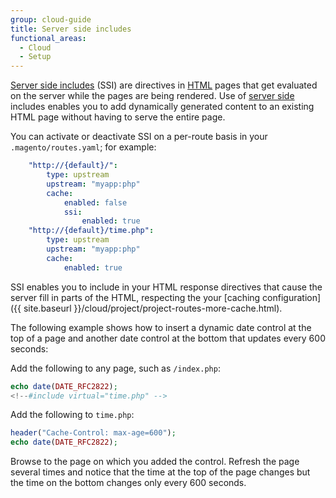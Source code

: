 ```yaml
---
group: cloud-guide
title: Server side includes
functional_areas:
  - Cloud
  - Setup
---
```


[Server side includes](http://nginx.org/en/docs/http/ngx_http_ssi_module.html) (SSI) are directives in [HTML](https://glossary.magento.com/html) pages that get evaluated on the server while the pages are being rendered. Use of [server side](https://glossary.magento.com/server-side) includes enables you to add dynamically generated content to an existing HTML page without having to serve the entire page.

You can activate or deactivate SSI on a per-route basis in your
`.magento/routes.yaml`; for example:

```yaml
    "http://{default}/":
        type: upstream
        upstream: "myapp:php"
        cache:
            enabled: false
            ssi:
                enabled: true
    "http://{default}/time.php":
        type: upstream
        upstream: "myapp:php"
        cache:
            enabled: true
```

SSI enables you to include in your HTML response directives that cause the server fill in parts of the HTML, respecting the your [caching configuration]({{ site.baseurl }}/cloud/project/project-routes-more-cache.html).

The following example shows how to insert a dynamic date control at the top of a page and another date control at the bottom that updates every 600 seconds:

Add the following to any page, such as `/index.php`:

```php
echo date(DATE_RFC2822);
<!--#include virtual="time.php" -->
```

Add the following to `time.php`:

```php
header("Cache-Control: max-age=600");
echo date(DATE_RFC2822);
```

Browse to the page on which you added the control. Refresh the page several times and notice that the time at the top of the page changes but the time on the bottom changes only every 600 seconds.
